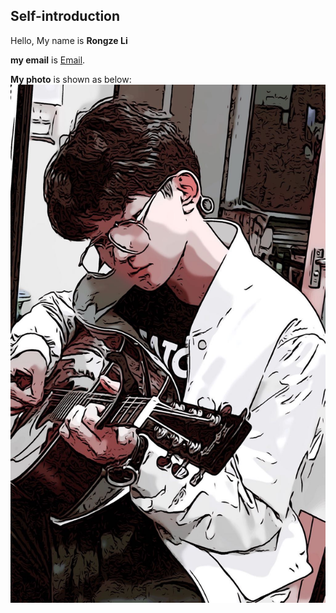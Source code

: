 ## Self-introduction

Hello, My name is **Rongze Li**  


**my email** is [Email](scyrl1@nottingham.edu.cn).   



**My photo** is shown as below:![alt](../images/IMG_1178.JPG) 
